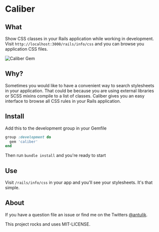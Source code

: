 # Caliber

## What

Show CSS classes in your Rails application while working in development. Visit `http://localhost:3000/rails/info/css` and you can browse you application CSS files.

![Caliber Gem](http://cl.ly/image/201k050E1c0X/Image%202014-03-11%20at%207.45.52%20pm.png)


## Why?

Sometimes you would like to have a convenient way to search stylesheets in your application. That could be because you are using external libraries or SCSS mixins compile to a list of classes. Caliber gives you an easy interface to browse all CSS rules in your Rails application.

## Install

Add this to the development group in your Gemfile

```ruby
group :development do
  gem 'caliber'
end
```

Then run `bundle install` and you're ready to start

## Use

Visit `/rails/info/css` in your app and you'll see your stylesheets. It's that simple.


## About

If you have a question file an issue or find me on the Twitters [@antulik](http://twitter.com/antulik).

This project rocks and uses MIT-LICENSE.
